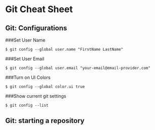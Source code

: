 # Git Cheat Sheet

## Git: Configurations

###Set User Name
```
$ git config --global user.name "FirstName LastName"
```
###Set User Email
```
$ git config --global user.email "your-email@email-provider.com"
```
###Turn on UI Colors
```
$ git config --global color.ui true
```
###Show current git settings
```
$ git config --list
```
## Git: starting a repository